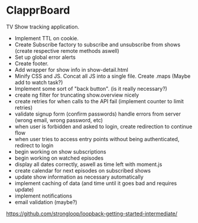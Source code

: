# ClapprBoard

TV Show tracking application.

- Implement TTL on cookie.
- Create Subscribe factory to subscribe and unsubscribe from shows (create respective remote methods aswell)
- Set up global error alerts
- Create footer.
- Add wrapper for show info in show-detail.html
- Minify CSS and JS. Concat all JS into a single file. Create .maps (Maybe add to watch task?)
- Implement some sort of "back button". (is it really necessary?)
- create ng filter for truncating show.overview nicely
- create retries for when calls to the API fail (implement counter to limit retries)
- validate signup form (confirm passwords) handle errors from server (wrong email, wrong password, etc)
- when user is forbidden and asked to login, create redirection to continue flow
- when user tries to access entry points without being authenticated, redirect to login
- begin working on show subscriptions
- begin working on watched episodes
- display all dates correctly, aswell as time left with moment.js
- create calendar for next episodes on subscribed shows
- update show information as necessary automatically
- implement caching of data (and time until it goes bad and requires update)
- implement notifications
- email validation (maybe?)

https://github.com/strongloop/loopback-getting-started-intermediate/
